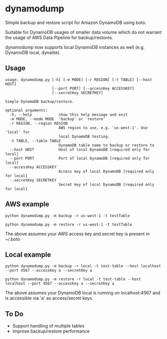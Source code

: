 dynamodump
==========

Simple backup and restore script for Amazon DynamoDB using boto.

Suitable for DynamoDB usages of smaller data volume which do not warrant the usage of AWS Data Pipeline for backup/restores.

dynamodump now supports local DynamoDB instances as well (e.g. DynamoDB local, dynalite).

Usage
-----
```
usage: dynamodump.py [-h] [-m MODE] [-r REGION] [-t TABLE] [--host HOST]
                     [--port PORT] [--accessKey ACCESSKEY]
                     [--secretKey SECRETKEY]

Simple DynamoDB backup/restore.

optional arguments:
  -h, --help            show this help message and exit
  -m MODE, --mode MODE  'backup' or 'restore'
  -r REGION, --region REGION
                        AWS region to use, e.g. 'us-west-1'. Use 'local' for
                        local DynamoDB testing.
  -t TABLE, --table TABLE
                        DynamoDB table name to backup or restore to
  --host HOST           Host of local DynamoDB [required only for local]
  --port PORT           Port of local DynamoDB [required only for local]
  --accessKey ACCESSKEY
                        Access key of local DynamoDB [required only for local]
  --secretKey SECRETKEY
                        Secret key of local DynamoDB [required only for local]
```

AWS example
-----------
```
python dynamodump.py -m backup -r us-west-1 -t testTable

python dynamodump.py -m restore -r us-west-1 -t testTable
```
The above assumes your AWS access key and secret key is present in ~/.boto

Local example
-------------
```
python dynamodump.py -m backup -r local -t test-table --host localhost --port 4567 --accessKey a --secretKey a

python dynamodump.py -m restore -r local -t test-table --host localhost --port 4567 --accessKey a --secretKey a
```
The above assumes your DynamoDB local is running on localhost:4567 and is accessible via 'a' as access/secret keys.

To Do
-----
- Support handling of multiple tables
- Improve backup/restore performance
